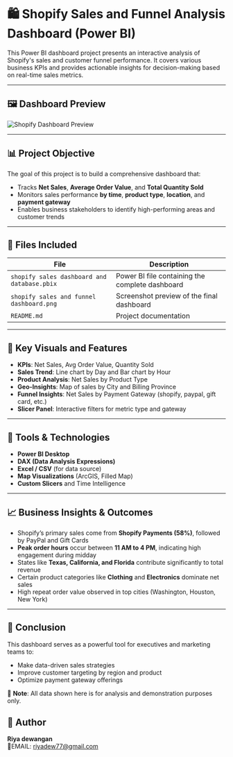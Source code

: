 # 🛍️ Shopify Sales and Funnel Analysis Dashboard (Power BI)

This Power BI dashboard project presents an interactive analysis of Shopify's sales and customer funnel performance. It covers various business KPIs and provides actionable insights for decision-making based on real-time sales metrics.

---

## 🖼️ Dashboard Preview
![Shopify Dashboard Preview](https://github.com/riyadewangan08/shopify-sales-analysis/raw/045b3218760363393447eca6983b7f6c412b6cf6/shopify%20sales%20and%20funnel%20dashboard.png)



---

## 📊 Project Objective

The goal of this project is to build a comprehensive dashboard that:
- Tracks **Net Sales**, **Average Order Value**, and **Total Quantity Sold**
- Monitors sales performance **by time**, **product type**, **location**, and **payment gateway**
- Enables business stakeholders to identify high-performing areas and customer trends

---

## 📁 Files Included

| File | Description |
|------|-------------|
| `shopify sales dashboard and database.pbix` | Power BI file containing the complete dashboard |
| `shopify sales and funnel dashboard.png` | Screenshot preview of the final dashboard |
| `README.md` | Project documentation |

---

## 📌 Key Visuals and Features

- **KPIs**: Net Sales, Avg Order Value, Quantity Sold
- **Sales Trend**: Line chart by Day and Bar chart by Hour
- **Product Analysis**: Net Sales by Product Type
- **Geo-Insights**: Map of sales by City and Billing Province
- **Funnel Insights**: Net Sales by Payment Gateway (shopify, paypal, gift card, etc.)
- **Slicer Panel**: Interactive filters for metric type and gateway

---

## 🔧 Tools & Technologies

- **Power BI Desktop**
- **DAX (Data Analysis Expressions)**
- **Excel / CSV** (for data source)
- **Map Visualizations** (ArcGIS, Filled Map)
- **Custom Slicers** and Time Intelligence

---

## 📈 Business Insights & Outcomes

- Shopify’s primary sales come from **Shopify Payments (58%)**, followed by PayPal and Gift Cards
- **Peak order hours** occur between **11 AM to 4 PM**, indicating high engagement during midday
- States like **Texas, California, and Florida** contribute significantly to total revenue
- Certain product categories like **Clothing** and **Electronics** dominate net sales
- High repeat order value observed in top cities (Washington, Houston, New York)

---

## 🧠 Conclusion

This dashboard serves as a powerful tool for executives and marketing teams to:
- Make data-driven sales strategies
- Improve customer targeting by region and product
- Optimize payment gateway offerings

📌 **Note**: All data shown here is for analysis and demonstration purposes only.


## 👤 Author

**Riya dewangan**  
📧EMAIL: riyadew77@gmail.com



